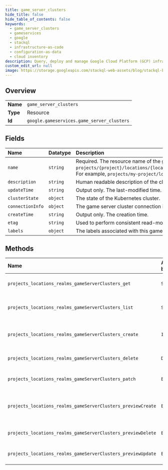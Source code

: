 ```yaml
---
title: game_server_clusters
hide_title: false
hide_table_of_contents: false
keywords:
  - game_server_clusters
  - gameservices
  - google    
  - stackql
  - infrastructure-as-code
  - configuration-as-data
  - cloud inventory
description: Query, deploy and manage Google Cloud Platform (GCP) infrastructure and resources using SQL
custom_edit_url: null
image: https://storage.googleapis.com/stackql-web-assets/blog/stackql-blog-post-featured-image.png
---
```

  
    

## Overview
<table><tbody>
<tr><td><b>Name</b></td><td><code>game_server_clusters</code></td></tr>
<tr><td><b>Type</b></td><td>Resource</td></tr>
<tr><td><b>Id</b></td><td><code>google.gameservices.game_server_clusters</code></td></tr>
</tbody></table>

## Fields
| Name | Datatype | Description |
|:-----|:---------|:------------|
| `name` | `string` | Required. The resource name of the game server cluster, in the following form: `projects/{project}/locations/{locationId}/realms/{realmId}/gameServerClusters/{gameServerClusterId}`. For example, `projects/my-project/locations/global/realms/zanzibar/gameServerClusters/my-gke-cluster`. |
| `description` | `string` | Human readable description of the cluster. |
| `updateTime` | `string` | Output only. The last-modified time. |
| `clusterState` | `object` | The state of the Kubernetes cluster. |
| `connectionInfo` | `object` | The game server cluster connection information. |
| `createTime` | `string` | Output only. The creation time. |
| `etag` | `string` | Used to perform consistent read-modify-write updates. If not set, a blind "overwrite" update happens. |
| `labels` | `object` | The labels associated with this game server cluster. Each label is a key-value pair. |
## Methods
| Name | Accessible by | Required Params | Description |
|:-----|:--------------|:----------------|:------------|
| `projects_locations_realms_gameServerClusters_get` | `SELECT` | `gameServerClustersId, locationsId, projectsId, realmsId` | Gets details of a single game server cluster. |
| `projects_locations_realms_gameServerClusters_list` | `SELECT` | `locationsId, projectsId, realmsId` | Lists game server clusters in a given project and location. |
| `projects_locations_realms_gameServerClusters_create` | `INSERT` | `locationsId, projectsId, realmsId` | Creates a new game server cluster in a given project and location. |
| `projects_locations_realms_gameServerClusters_delete` | `DELETE` | `gameServerClustersId, locationsId, projectsId, realmsId` | Deletes a single game server cluster. |
| `projects_locations_realms_gameServerClusters_patch` | `EXEC` | `gameServerClustersId, locationsId, projectsId, realmsId` | Patches a single game server cluster. |
| `projects_locations_realms_gameServerClusters_previewCreate` | `EXEC` | `locationsId, projectsId, realmsId` | Previews creation of a new game server cluster in a given project and location. |
| `projects_locations_realms_gameServerClusters_previewDelete` | `EXEC` | `gameServerClustersId:previewDelete, locationsId, projectsId, realmsId` | Previews deletion of a single game server cluster. |
| `projects_locations_realms_gameServerClusters_previewUpdate` | `EXEC` | `gameServerClustersId:previewUpdate, locationsId, projectsId, realmsId` | Previews updating a GameServerCluster. |
